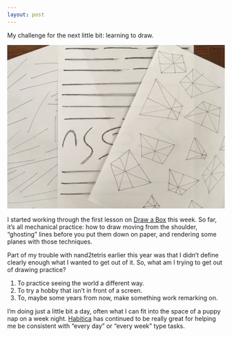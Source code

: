 ```yaml
---
layout: post
---
```


My challenge for the next little bit: learning to draw.

[![dab-lines](/images/dab-lines.jpg)](/images/dab-lines.jpg)

I started working through the first lesson on [Draw a Box](http://drawabox.com/) this week. So far, it’s all mechanical practice: how to draw moving from the shoulder, “ghosting” lines before you put them down on paper, and rendering some planes with those techniques. 

Part of my trouble with nand2tetris earlier this year was that I didn’t define clearly enough what I wanted to get out of it. So, what am I trying to get out of drawing practice?

1. To practice seeing the world a different way.
2. To try a hobby that isn’t in front of a screen.
3. To, maybe some years from now, make something work remarking on.

I’m doing just a little bit a day, often what I can fit into the space of a puppy nap on a week night. [Habitica](https://habitica.com/) has continued to be really great for helping me be consistent with “every day” or “every week” type tasks.
